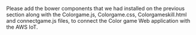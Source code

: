 Please add the bower components that we had installed on the previous section along with the Colorgame.js, Colorgame.css, Colorgameskill.html and connectgame.js files, to connect the Color game Web application with the AWS IoT.
